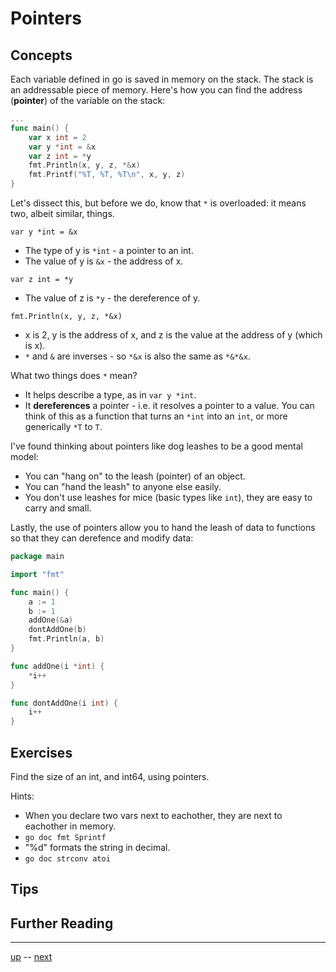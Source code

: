 # Pointers

## Concepts

Each variable defined in go is saved in memory on the stack. The stack is an addressable piece of memory. Here's how you can find the address (**pointer**) of the variable on the stack:

```go
...
func main() {
    var x int = 2
    var y *int = &x
    var z int = *y
    fmt.Println(x, y, z, *&x)
    fmt.Printf("%T, %T, %T\n", x, y, z)
}
```

Let's dissect this, but before we do, know that `*` is overloaded: it means two, albeit similar, things.

`var y *int = &x`
- The type of y is `*int` - a pointer to an int.
- The value of y is `&x` - the address of x.

`var z int = *y`
- The value of z is `*y` - the dereference of y.

`fmt.Println(x, y, z, *&x)`
- x is 2, y is the address of x, and z is the value at the address of y (which is x).
- `*` and `&` are inverses - so `*&x` is also the same as `*&*&x`.

What two things does `*` mean?
- It helps describe a type, as in `var y *int`.
- It **dereferences** a pointer - i.e. it resolves a pointer to a value. You can think of this as a function that turns an `*int` into an `int`, or more generically `*T` to `T`.

I've found thinking about pointers like dog leashes to be a good mental model:
- You can "hang on" to the leash (pointer) of an object.
- You can "hand the leash" to anyone else easily.
- You don't use leashes for mice (basic types like `int`), they are easy to carry and small.

Lastly, the use of pointers allow you to hand the leash of data to functions so that they can derefence and modify data:

```go
package main

import "fmt"

func main() {
    a := 1
    b := 1
    addOne(&a)
    dontAddOne(b)
    fmt.Println(a, b)
}

func addOne(i *int) {
    *i++
}

func dontAddOne(i int) {
    i++
}
```

## Exercises
Find the size of an int, and int64, using pointers.

Hints:
- When you declare two vars next to eachother, they are next to eachother in memory.
- `go doc fmt Sprintf`
- "%d" formats the string in decimal.
- `go doc strconv atoi`

## Tips

## Further Reading

---

[up](Readme.md) -- [next](3.2.md)